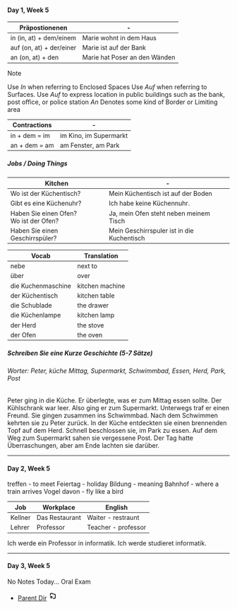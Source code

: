 
#### Day 1, Week 5
| Präpostionenen | - |
| ---- | ---- |
| in (in, at) + dem/einem | Marie wohnt in dem Haus |
| auf (on, at) + der/einer | Marie ist auf der Bank |
| an (on, at) + den | Marie hat Poser an den Wänden |

> [!NOTE]
> Use _In_ when referring to Enclosed Spaces
> Use _Auf_ when referring to Surfaces.
> Use _Auf_ to express location in public buildings such as the bank, post office, or police station
> _An_ Denotes some kind of Border or Limiting area

| Contractions | - |
| ---- | ---- |
| in + dem = im | im Kino, im Supermarkt |
| an + dem = am | am Fenster, am Park |

##### Jobs / Doing Things

| Kitchen | - |
| ---- | ---- |
| Wo ist der Küchentisch? | Mein Küchentisch ist auf der Boden |
| Gibt es eine Küchenuhr? | Ich habe keine Küchennuhr. |
| Haben Sie einen Ofen? <br>Wo ist der Ofen? | Ja, mein Ofen steht neben meinem Tisch |
| Haben Sie einen Geschirrspüler? | Mein Geschirrspuler ist in die Kuchentisch |


| Vocab | Translation |
| ---- | ---- |
| nebe | next to |
| über | over |
| die Kuchenmaschine | kitchen machine |
| der Küchentisch | kitchen table |
| die Schublade | the drawer |
| die Küchenlampe | kitchen lamp |
| der Herd  | the stove |
| der Ofen | the oven |

##### Schreiben Sie eine Kurze Geschichte (5-7 Sätze)
###### Worter: Peter, küche Mittag, Supermarkt, Schwimmbad, Essen, Herd, Park, Post

Peter ging in die Küche. Er überlegte, was er zum Mittag essen sollte. Der Kühlschrank war leer. Also ging er zum Supermarkt. Unterwegs traf er einen Freund. Sie gingen zusammen ins Schwimmbad. Nach dem Schwimmen kehrten sie zu Peter zurück. In der Küche entdeckten sie einen brennenden Topf auf dem Herd. Schnell beschlossen sie, im Park zu essen. Auf dem Weg zum Supermarkt sahen sie vergessene Post. Der Tag hatte Überraschungen, aber am Ende lachten sie darüber.

****

#### Day 2, Week 5

treffen - to meet
Feiertag - holiday
Bildung - meaning
Bahnhof - where a train arrives
Vogel davon - fly like a bird

| Job | Workplace | English |
| ---- | ---- | ---- |
| Kellner | Das Restaurant | Waiter - restraunt |
| Lehrer | Professor | Teacher - professor |
Ich werde ein Professor in informatik. Ich werde studieret informatik. 

****

#### Day 3, Week 5

No Notes Today... Oral Exam


- [Parent Dir](Index.md) <img src="../../Assets/parent.png" alt="Root Dir Folder" style="width:20px;height:20px;">
